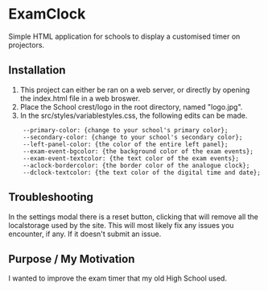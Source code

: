 
# ExamClock

Simple HTML application for schools to display a customised timer on projectors.

##  Installation
1. This project can either be ran on a web server, or directly by opening the index.html file in a web broswer. 
2. Place the School crest/logo in the root directory, named "logo.jpg". 
3. In the src/styles/variablestyles.css, the following edits can be made.

``` 
    --primary-color: {change to your school's primary color};
    --secondary-color: {change to your school's secondary color};
    --left-panel-color: {the color of the entire left panel};
    --exam-event-bgcolor: {the background color of the exam events};
    --exam-event-textcolor: {the text color of the exam events};
    --aclock-bordercolor: {the border color of the analogue clock};
    --dclock-textcolor: {the text color of the digital time and date};
```

##  Troubleshooting
In the settings modal there is a reset button, clicking that will remove all the localstorage used by the site. This will most likely fix any issues you encounter, if any. If it doesn't submit an issue.

##  Purpose / My Motivation
I wanted to improve the exam timer that my old High School used.

